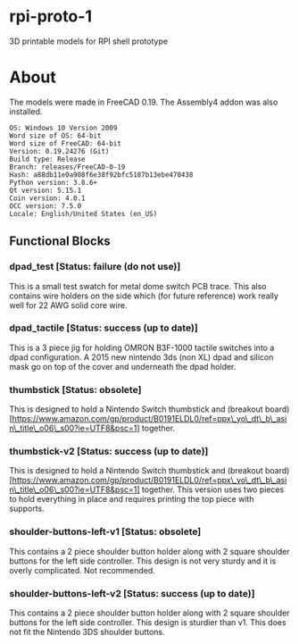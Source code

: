 # rpi-proto-1
3D printable models for RPI shell prototype

# About

The models were made in FreeCAD 0.19. The Assembly4 addon was also installed.

```
OS: Windows 10 Version 2009
Word size of OS: 64-bit
Word size of FreeCAD: 64-bit
Version: 0.19.24276 (Git)
Build type: Release
Branch: releases/FreeCAD-0-19
Hash: a88db11e0a908f6e38f92bfc5187b13ebe470438
Python version: 3.8.6+
Qt version: 5.15.1
Coin version: 4.0.1
OCC version: 7.5.0
Locale: English/United States (en_US)
```

## Functional Blocks

### dpad\_test [Status: failure (do not use)]

This is a small test swatch for metal dome switch PCB trace. This also contains wire holders on the side which (for future reference) work really well for 22 AWG solid core wire.

### dpad\_tactile [Status: success (up to date)]

This is a 3 piece jig for holding OMRON B3F-1000 tactile switches into a dpad configuration. A 2015 new nintendo 3ds (non XL) dpad and silicon mask go on top of the cover and underneath the dpad holder.

### thumbstick [Status: obsolete]

This is designed to hold a Nintendo Switch thumbstick and (breakout board)[https://www.amazon.com/gp/product/B0191ELDL0/ref=ppx\_yo\_dt\_b\_asin\_title\_o06\_s00?ie=UTF8&psc=1] together.

### thumbstick-v2 [Status: success (up to date)]

This is designed to hold a Nintendo Switch thumbstick and (breakout board)[https://www.amazon.com/gp/product/B0191ELDL0/ref=ppx\_yo\_dt\_b\_asin\_title\_o06\_s00?ie=UTF8&psc=1] together. This version uses two pieces to hold everything in place and requires printing the top piece with supports.

### shoulder-buttons-left-v1 [Status: obsolete]

This contains a 2 piece shoulder button holder along with 2 square shoulder buttons for the left side controller. This design is not very sturdy and it is overly complicated. Not recommended.

### shoulder-buttons-left-v2 [Status: success (up to date)]

This contains a 2 piece shoulder button holder along with 2 square shoulder buttons for the left side controller. This design is sturdier than v1. This does not fit the Nintendo 3DS shoulder buttons.

